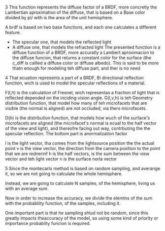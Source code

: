 3 
This function represents the diffuse factor of a BRDF, more concretly the Lambertian aproximation of the diffuse, that is based on a Base color divided by pi/ with is the area of the unit hemisphere.

A brdf is based on two base functions, and each one calculates a different feature.
- The specular one, that models the reflected light
- A diffuse one, that models the refracted light
The presented function is a diffuse function of a BRDF, more accuratly a Lambert aproximacion to the diffuse funcion, that returns a constant color for the surface (the c_diff is callled a diffuse color or diffuse albedo). This is said to be more thatn enough for modeling teh diffuse part, and ther is no need 



4 
That ecuation represents a part of a BRDF, Bi directional reflection function, wich is used to model the specular reflections of a material.

F(l,h) is the calculation of Fresnel, wich representas a fraction of light that is reflected depended on the inciding vision angle.
G(l,v,h) is teh Geometry distribution function, that model how many of teh microfacets that are visible (the normal is aligned) are not occluded, via thers microfacets.

D(h) is the distribution function, that models how wuch of the surface's microfacets are aligned (the microfacet's normal is ecual to the half vector of the view and light), and thereofre facing out way, contrbuting the the specular reflection.
The bottom part is anormalization factor

l is the light vector, tha comes from the lightsource position the the actual point
v is the view vector, the direction from the camera position to the point that we are rednerinf
h is the half vectors, is the sum between the view vector and teh light vector
n is the surface norla vector

5 
Since the montecarlo method is based on random sampling, and averange it, so we are not going to calculate the whole hemisphere.

Instead, we are going to calculate N samples, of the hemisphere, living us with an average sum.

Now in order to increase the accuracy, we divide the elemtns of the sum with the probabliity function, of the samples, including it.

One important part is that he sampling shlud not be random, since this greatly impacts theaccuracy of the model, so using some kind of priority or importance probablity funcion is required.
